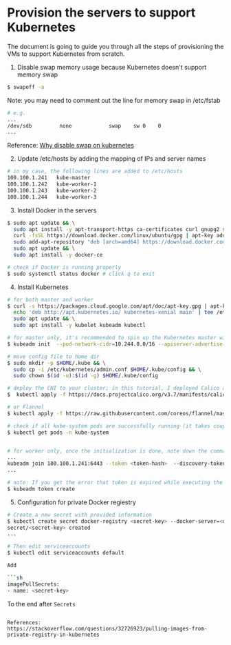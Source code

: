 # Provision the servers to support Kubernetes
The document is going to guide you through all the steps of provisioning the VMs to support Kubernetes from scratch.

1. Disable swap memory usage because Kubernetes doesn't support memory swap
```sh
$ swapoff -a
```
Note: you may need to comment out the line for memory swap in /etc/fstab
```sh
# e.g.
...
/dev/sdb         none            swap    sw 0    0
...
```

Reference:
[Why disable swap on kubernetes](https://serverfault.com/questions/881517/why-disable-swap-on-kubernetes)

2. Update /etc/hosts by adding the mapping of IPs and server names
```sh
# in my case, the following lines are added to /etc/hosts
100.100.1.241   kube-master
100.100.1.242   kube-worker-1
100.100.1.243   kube-worker-2
100.100.1.244   kube-worker-3
```

3. Install Docker in the servers
```sh
$ sudo apt update && \
  sudo apt install -y apt-transport-https ca-certificates curl gnupg2 software-properties-common && \
  curl -fsSL https://download.docker.com/linux/ubuntu/gpg | apt-key add - && \
  sudo add-apt-repository "deb [arch=amd64] https://download.docker.com/linux/ubuntu $(lsb_release -cs) stable" && \
  sudo apt update && \
  sudo apt install -y docker-ce

# check if Docker is running properly
$ sudo systemctl status docker # click q to exit
```

4. Install Kubernetes
```sh
# for both master and worker
$ curl -s https://packages.cloud.google.com/apt/doc/apt-key.gpg | apt-key add - && \
  echo 'deb http://apt.kubernetes.io/ kubernetes-xenial main' | tee /etc/apt/sources.list.d/kubernetes.list && \
  sudo apt update && \
  sudo apt install -y kubelet kubeadm kubectl

# for master only, it's recommended to spin up the Kubernetes master with 2 CPU cores; but in my case, the master only has one CPU core
$ kubeadm init  --pod-network-cidr=10.244.0.0/16 --apiserver-advertise-address=200.200.1.241 --token-ttl=0 --ignore-preflight-errors=NumCPU

# move config file to home dir
$ sudo mkdir -p $HOME/.kube && \
  sudo cp -i /etc/kubernetes/admin.conf $HOME/.kube/config && \
  sudo chown $(id -u):$(id -g) $HOME/.kube/config

# deploy the CNI to your cluster; in this tutorial, I deployed Calico and the other option is Flannel
$  kubectl apply -f https://docs.projectcalico.org/v3.7/manifests/calico.yaml

# or Flannel
$ kubectl apply -f https://raw.githubusercontent.com/coreos/flannel/master/Documentation/kube-flannel.yml

# check if all kube-system pods are successfully running (it takes couple of seconds to bring up all pods); once everything is up, move on to provision Kubernetes workers
$ kubectl get pods -n kube-system


# for worker only, once the initialization is done, note down the command for Kubernetes workers to join the cluster
...
kubeadm join 100.100.1.241:6443 --token <token-hash>  --discovery-token-ca-cert-hash <cert-hash> 
...

# note: If you get the error that token is expired while executing the command to join the cluster, you need to generate a new token.
$ kubeadm token create
```

5. Configuration for private Docker regiestry
```sh
# Create a new secret with provided information
$ kubectl create secret docker-registry <secret-key> --docker-server=<docker-registry-server> --docker-username=<username> --docker-password=<password>
secret/<secret-key> created
...

# Then edit serviceaccounts
$ kubectl edit serviceaccounts default

Add

```sh
imagePullSecrets:
- name: <secret-key>
```
To the end after `Secrets`
```

References:
https://stackoverflow.com/questions/32726923/pulling-images-from-private-registry-in-kubernetes
